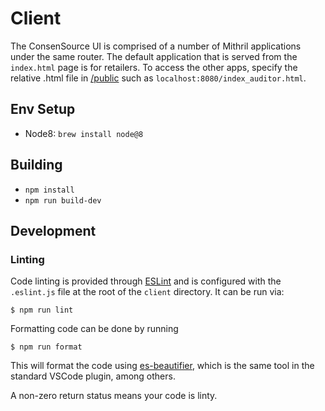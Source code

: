 # Client

The ConsenSource UI is comprised of a number of Mithril applications under the same router. The default application that is served from the `index.html` page is for retailers. To access the other apps, specify the relative .html file in [/public](/client/public) such as `localhost:8080/index_auditor.html`.

## Env Setup

  - Node8: `brew install node@8`

## Building

  - `npm install`
  - `npm run build-dev`

## Development

### Linting

Code linting is provided through [ESLint](eslint.org) and is configured with the
`.eslint.js` file at the root of the `client` directory. It can be run via:

```
$ npm run lint
```

Formatting code can be done by running

```
$ npm run format
```

This will format the code using [es-beautifier](https://github.com/dai-shi/es-beautifier),
which is the same tool in the standard VSCode plugin, among others.

A non-zero return status means your code is linty.
